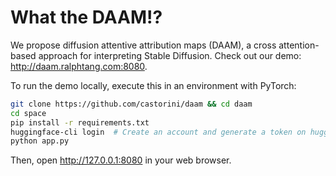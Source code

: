 # What the DAAM!?

We propose diffusion attentive attribution maps (DAAM), a cross attention-based approach for interpreting Stable Diffusion.
Check out our demo: http://daam.ralphtang.com:8080.

To run the demo locally, execute this in an environment with PyTorch:
```bash
git clone https://github.com/castorini/daam && cd daam
cd space
pip install -r requirements.txt
huggingface-cli login  # Create an account and generate a token on huggingface.co
python app.py
```

Then, open http://127.0.0.1:8080 in your web browser.
